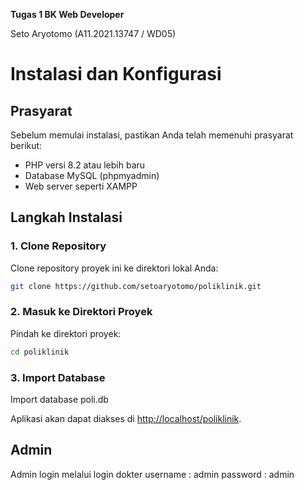 **Tugas 1 BK Web Developer**

Seto Aryotomo (A11.2021.13747 / WD05)

# Instalasi dan Konfigurasi

## Prasyarat
Sebelum memulai instalasi, pastikan Anda telah memenuhi prasyarat berikut:
- PHP versi 8.2 atau lebih baru
- Database MySQL (phpmyadmin)
- Web server seperti XAMPP

## Langkah Instalasi

### 1. Clone Repository
Clone repository proyek ini ke direktori lokal Anda:
```bash
git clone https://github.com/setoaryotomo/poliklinik.git
```

### 2. Masuk ke Direktori Proyek
Pindah ke direktori proyek:
```bash
cd poliklinik
```

### 3. Import Database
Import database poli.db

Aplikasi akan dapat diakses di [http://localhost/poliklinik](http://localhost:poliklinik).

## Admin
Admin login melalui login dokter
username : admin
password : admin

